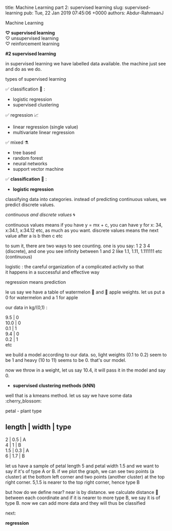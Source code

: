 title: Machine Learning part 2: supervised learning
slug: supervised-learning
pub: Tue, 22 Jan 2019 07:45:06 +0000
authors: Abdur-RahmaanJ



Machine Learning




**♡ supervised learning**  
♡ unsupervised learning  
♡ reinforcement learning




**#2 supervised learning**




in supervised learning we have labelled data available. the machine just see and do as we do.




types of supervised learning 




  
✅ classification 🔖 :  
- logistic regression  
- supervised clustering




  
✅ regression 📈   
- linear regression (single value)  
- multivariate linear regression




  
✅ mixed ⚗  
- tree based  
- random forest  
- neural networks  
- support vector machine




  
✅ **classification** 🔖 :




- **logistic regression**




classifying data into categories. instead of predicting continuous values, we predict discrete values. 




 *continuous and discrete values* 🌀 




continuous values means if you have y = mx + c, you can have y for x: 34, x:34.1, x:34.12 etc, as much as you want. discrete values means the next value after a is b then c etc




to sum it, there are two ways to see counting. one is you say: 1 2 3 4 (discrete), and one you see infinity between 1 and 2 like 1.1, 1.11, 1.111111 etc (continuous)




logistic : the careful organization of a complicated activity so that it happens in a successful and effective way




regression means prediction




le us say we have a table of watermelon 🍉 and 🍎 apple weights. let us put a 0 for watermelon and a 1 for apple




our data in kg/(0,1) :




9.5 | 0  
10.0 | 0  
0.1 | 1  
9.4 | 0  
0.2 | 1  
etc




we build a model according to our data. so, light weights (0.1 to 0.2) seem to be 1 and heavy (10 to 11) seems to be 0. that's our model.




now we throw in a weight, let us say 10.4, it will pass it in the model and say 0. 




- **supervised clustering methods (kNN)**




well that is a kmeans method. let us say we have some data  
:cherry\_blossom:




petal - plant type




length | width | type  
--------------------------------  
2 | 0.5 | A  
4 | 1 | B  
1.5 | 0.3 | A  
6 | 1.7 | B




let us have a sample of petal length 5 and petal width 1.5 and we want to say if it's of type A or B. if we plot the graph, we can see two points (a cluster) at the bottom left corner and two points (another cluster) at the top right corner. 5,1.5 is nearer to the top right corner, hence type B




but how do we define near? near is by distance. we calculate distance 📏 between each coordinate and if it is nearer to more type B, we say it is of type B. now we can add more data and they will thus be classified




next:




**regression**



